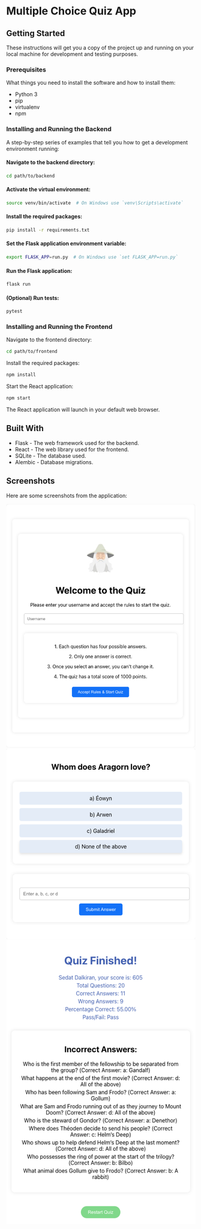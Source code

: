
# Multiple Choice Quiz App

## Getting Started
These instructions will get you a copy of the project up and running on your local machine for development and testing purposes.

### Prerequisites
What things you need to install the software and how to install them:
- Python 3
- pip
- virtualenv
- npm

### Installing and Running the Backend
A step-by-step series of examples that tell you how to get a development environment running:

#### Navigate to the backend directory:
```bash
cd path/to/backend
```

#### Activate the virtual environment:
```bash
source venv/bin/activate  # On Windows use `venv\Scripts\activate`
```

#### Install the required packages:
```bash
pip install -r requirements.txt
```

#### Set the Flask application environment variable:
```bash
export FLASK_APP=run.py  # On Windows use `set FLASK_APP=run.py`
```

#### Run the Flask application:
```bash
flask run
```

#### (Optional) Run tests:
```bash
pytest
```

### Installing and Running the Frontend
Navigate to the frontend directory:
```bash
cd path/to/frontend
```

Install the required packages:
```bash
npm install
```

Start the React application:
```bash
npm start
```
The React application will launch in your default web browser.


## Built With
- Flask - The web framework used for the backend.
- React - The web library used for the frontend.
- SQLite - The database used.
- Alembic - Database migrations.


## Screenshots
Here are some screenshots from the application:

![Alt text](screenshots/screenshot1.png)
![Alt text](screenshots/screenshot2.png)
![Alt text](screenshots/screenshot3.png)

